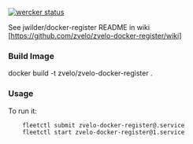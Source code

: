 [![wercker status](https://app.wercker.com/status/539604dd8f44e2fe2be5f46ac4442cd9/m "wercker status")](https://app.wercker.com/project/bykey/539604dd8f44e2fe2be5f46ac4442cd9)

See jwilder/docker-register README in wiki [https://github.com/zvelo/zvelo-docker-register/wiki]

### Build Image
docker build -t zvelo/zvelo-docker-register .

### Usage

To run it:
```bash
    fleetctl submit zvelo-docker-register@.service
    fleetctl start zvelo-docker-register@1.service
```

